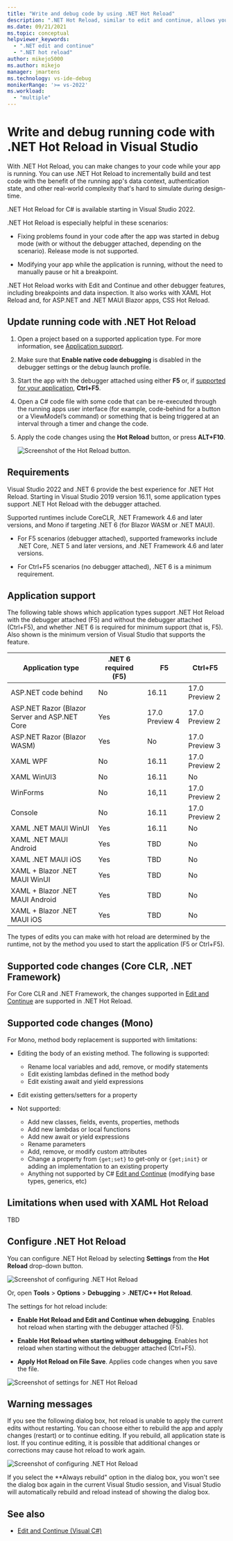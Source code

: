 ```yaml
---
title: "Write and debug code by using .NET Hot Reload"
description: ".NET Hot Reload, similar to edit and continue, allows you to make changes to your code while running apps"
ms.date: 09/21/2021
ms.topic: conceptual
helpviewer_keywords:
  - ".NET edit and continue"
  - ".NET hot reload"
author: mikejo5000
ms.author: mikejo
manager: jmartens
ms.technology: vs-ide-debug
monikerRange: '>= vs-2022'
ms.workload:
  - "multiple"
---
```

# Write and debug running code with .NET Hot Reload in Visual Studio

With .NET Hot Reload, you can make changes to your code while your app is running. You can use .NET Hot Reload to incrementally build and test code with the benefit of the running app's data context, authentication state, and other real-world complexity that's hard to simulate during design-time.

.NET Hot Reload for C# is available starting in Visual Studio 2022.

.NET Hot Reload is especially helpful in these scenarios:

- Fixing problems found in your code after the app was started in debug mode (with or without the debugger attached, depending on the scenario). Release mode is not supported.

- Modifying your app while the application is running, without the need to manually pause or hit a breakpoint.

.NET Hot Reload works with Edit and Continue and other debugger features, including breakpoints and data inspection. It also works with XAML Hot Reload and, for ASP.NET and .NET MAUI Blazor apps, CSS Hot Reload.

## Update running code with .NET Hot Reload

1. Open a project based on a supported application type. For more information, see [Application support](#application-support).

1. Make sure that **Enable native code debugging** is disabled in the debugger settings or the debug launch profile.

1. Start the app with the debugger attached using either **F5** or, if [supported for your application](#application-support), **Ctrl+F5**.

1. Open a C# code file with some code that can be re-executed through the running apps user interface (for example, code-behind for a button or a ViewModel’s command) or something that is being triggered at an interval through a timer and change the code.

1. Apply the code changes using the **Hot Reload** button, or press **ALT+F10**. 

   ![Screenshot of the Hot Reload button.](../debugger/media/vs-2022/dotnet-hot-reload.png)

## Requirements

Visual Studio 2022 and .NET 6 provide the best experience for .NET Hot Reload. Starting in Visual Studio 2019 version 16.11, some application types support .NET Hot Reload with the debugger attached.

Supported runtimes include CoreCLR, .NET Framework 4.6 and later versions, and Mono if targeting .NET 6 (for Blazor WASM or .NET MAUI).

- For F5 scenarios (debugger attached), supported frameworks include .NET Core, .NET 5 and later versions, and .NET Framework 4.6 and later versions.

- For Ctrl+F5 scenarios (no debugger attached), .NET 6 is a minimum requirement.

## Application support

The following table shows which application types support .NET Hot Reload with the debugger attached (F5) and without the debugger attached (Ctrl+F5), and whether .NET 6 is required for minimum support (that is, F5). Also shown is the minimum version of Visual Studio that supports the feature.

|Application type|.NET 6 required (F5)|F5|Ctrl+F5|
|-|-|-|-|
|ASP.NET code behind|No|16.11|17.0 Preview 2|
|ASP.NET Razor (Blazor Server and ASP.NET Core|Yes|17.0 Preview 4|17.0 Preview 2|
|ASP.NET Razor (Blazor WASM)|Yes|No|17.0 Preview 3|
|XAML WPF|No|16.11|17.0 Preview 2|
|XAML WinUI3|No|16.11|No|
|WinForms|No|16,11|17.0 Preview 2|
|Console|No|16.11|17.0 Preview 2|
|XAML .NET MAUI WinUI|Yes|16.11|No|
|XAML .NET MAUI Android|Yes|TBD|No|
|XAML .NET MAUI iOS|Yes|TBD|No|
|XAML + Blazor .NET MAUI WinUI|Yes|TBD|No|
|XAML + Blazor .NET MAUI Android|Yes|TBD|No|
|XAML + Blazor .NET MAUI iOS|Yes|TBD|No|

The types of edits you can make with hot reload are determined by the runtime, not by the method you used to start the application (F5 or Ctrl+F5).

## Supported code changes (Core CLR, .NET Framework)

For Core CLR and .NET Framework, the changes supported in [Edit and Continue](../debugger/supported-code-changes-csharp.md) are supported in .NET Hot Reload.

## Supported code changes (Mono)

For Mono, method body replacement is supported with limitations:

- Editing the body of an existing method. The following is supported:

  - Rename local variables and add, remove, or modify statements
  - Edit existing lambdas defined in the method body
  - Edit existing await and yield expressions

- Edit existing getters/setters for a property
  
- Not supported:

  - Add new classes, fields, events, properties, methods 
  - Add new lambdas or local functions 
  - Add new await or yield expressions  
  - Rename parameters 
  - Add, remove, or modify custom attributes 
  - Change a property from `{get;set}` to get-only or `{get;init}` or adding an implementation to an existing property 
  - Anything not supported by C# [Edit and Continue](../debugger/supported-code-changes-csharp.md) (modifying base types, generics, etc) 

## Limitations when used with XAML Hot Reload

TBD

## Configure .NET Hot Reload

You can configure .NET Hot Reload by selecting **Settings** from the **Hot Reload** drop-down button.

![Screenshot of configuring .NET Hot Reload](../debugger/media/vs-2022/dotnet-hot-reload-configure.png)

Or, open **Tools** > **Options** > **Debugging** > **.NET/C++ Hot Reload**.

The settings for hot reload include:

- **Enable Hot Reload and Edit and Continue when debugging**. Enables hot reload when starting with the debugger attached (F5).

- **Enable Hot Reload when starting without debugging**. Enables hot reload when starting without the debugger attached (Ctrl+F5).

- **Apply Hot Reload on File Save**. Applies code changes when you save the file.

![Screenshot of settings for .NET Hot Reload](../debugger/media/vs-2022/dotnet-hot-reload-settings.png)

## Warning messages

If you see the following dialog box, hot reload is unable to apply the current edits without restarting. You can choose either to rebuild the app and apply changes (restart) or to continue editing. If you rebuild, all application state is lost. If you continue editing, it is possible that additional changes or corrections may cause hot reload to work again.

![Screenshot of configuring .NET Hot Reload](../debugger/media/vs-2022/dotnet-hot-reload-configure.png)

If you select the **Always rebuild" option in the dialog box, you won't see the dialog box again in the current Visual Studio session, and Visual Studio will automatically rebuild and reload instead of showing the dialog box.

## See also

* [Edit and Continue (Visual C#)](../debugger/edit-and-continue-visual-csharp.md)
